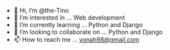 - 👋 Hi, I’m @the-Tino
- 👀 I’m interested in ... Web development
- 🌱 I’m currently learning ... Python and Django
- 💞️ I’m looking to collaborate on ... Python and Django
- 📫 How to reach me ... vonah98@gmail.com

<!---
the-Tino/the-Tino is a ✨ special ✨ repository because its `README.md` (this file) appears on your GitHub profile.
You can click the Preview link to take a look at your changes.
--->
